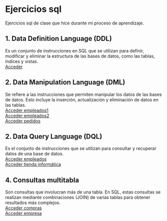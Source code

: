 # Ejercicios sql

Ejercicios sql de clase que hice durante mi proceso de aprendizaje. 

## 1. Data Definition Language (DDL)

Es un conjunto de instrucciones en SQL que se utilizan para definir, modificar y eliminar la estructura de las bases de datos, como las tablas, índices y vistas.  
[Acceder](1.DDL\ddl.md)

## 2. Data Manipulation Language (DML)

Se refiere a las instrucciones que permiten manipular los datos de las bases de datos. Esto incluye la inserción, actualización y eliminación de datos en las tablas.  
[Acceder empleados1](2.DML\Empleados1\empleados1.md)   
[Acceder empleados2](2.DML\Empleados2\empleados2.md)  
[Acceder pedidos](2.DML\Pedidos\pedidos.md)

## 2. Data Query Language (DQL)

Es el conjunto de instrucciones que se utilizan para consultar y recuperar datos de una base de datos.  
[Acceder empleados](3.DQL\Empleados\empleados.md)  
[Acceder tienda informática](3.DQL\Tienda_informatica\tienda_infor.md)

## 4. Consultas multitabla
Son consultas que involucran más de una tabla. En SQL, estas consultas se realizan mediante combinaciones (JOIN) de varias tablas para obtener resultados más complejos.  
[Acceder compras](4.Consultas_multitabla\Compras\compras.md)   
[Acceder empresa](4.Consultasmultitabla\Empresa\empresa.md)